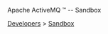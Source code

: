 Apache ActiveMQ ™ -- Sandbox 

[Developers](developers.md) > [Sandbox](DevelopersDevelopers/Developers/sandbox.md)


